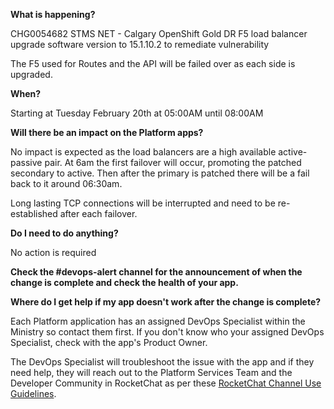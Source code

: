 
**What is happening?**

CHG0054682 STMS NET - Calgary OpenShift Gold DR F5 load balancer upgrade software version to 15.1.10.2 to remediate vulnerability

The F5 used for Routes and the API will be failed over as each side is upgraded.

**When?**

Starting at Tuesday February 20th at 05:00AM until 08:00AM

**Will there be an impact on the Platform apps?**

No impact is expected as the load balancers are a high available active-passive pair. At 6am the first failover will occur, promoting the patched secondary to active. Then after the primary is patched there will be a fail back to it around 06:30am.

Long lasting TCP connections will be interrupted and need to be re-established after each failover.

**Do I need to do anything?**

No action is required

**Check the #devops-alert channel for the announcement of when the change is complete and check the health of your app.**

**Where do I get help if my app doesn't work after the change is complete?**

Each Platform application has an assigned DevOps Specialist within the Ministry so contact them first. If you don't know who your assigned DevOps Specialist, check with the app's Product Owner.

The DevOps Specialist will troubleshoot the issue with the app and if they need help, they will reach out to the Platform Services Team and the Developer Community in RocketChat as per these [RocketChat Channel Use Guidelines](https://docs.developer.gov.bc.ca/rocketchat-channel-descriptions/).
